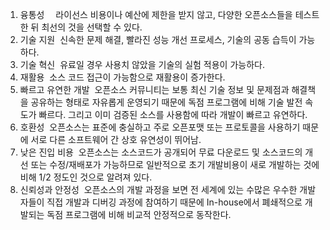 1) 융통성
　라이선스 비용이나 예산에 제한을 받지 않고, 다양한 오픈소스들을 테스트한 뒤 최선의 것을 선택할 수 있다.
 
2) 기술 지원
 신속한 문제 해결, 빨라진 성능 개선 프로세스, 기술의 공동 습득이 가능하다.
 
3) 기술 혁신
 유료일 경우 사용치 않았을 기술의 실험 적용이 가능하다.
 
4) 재활용
 소스 코드 접근이 가능함으로 재활용이 증가한다.
 
5) 빠르고 유연한 개발
 오픈소스 커뮤니티는 보통 최신 기술 정보 및 문제점과 해결책을 공유하는 형태로 자유롭게 운영되기 때문에 독점 프로그램에 비해 기술 발전 속도가 빠르다. 그리고 이미 검증된 소스를 사용함에 따라 개발이 빠르고 유연하다.
 
6) 호환성
 오픈소스는 표준에 충실하고 주로 오픈포맷 또는 프로토콜을 사용하기 때문에 서로 다른 소프트웨어 간 상호 유연성이 뛰어남.
 
7) 낮은 진입 비용
 오픈소스는 소스코드가 공개되어 무료 다운로드 및 소스코드의 개선 또는 수정/재배포가 가능하므로 일반적으로 초기 개발비용이 새로 개발하는 것에 비해 1/2 정도인 것으로 알려져 있다.
 
8) 신뢰성과 안정성
 오픈소스의 개발 과정을 보면 전 세계에 있는 수많은 우수한 개발자들이 직접 개발과 디버깅 과정에 참여하기 때문에 In-house에서 폐쇄적으로 개발되는 독점 프로그램에 비해 비교적 안정적으로 동작한다.
 
